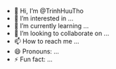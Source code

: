 - 👋 Hi, I’m @TrinhHuuTho
- 👀 I’m interested in ...
- 🌱 I’m currently learning ...
- 💞️ I’m looking to collaborate on ...
- 📫 How to reach me ...
- 😄 Pronouns: ...
- ⚡ Fun fact: ...

<!---
TrinhHuuTho/TrinhHuuTho is a ✨ special ✨ repository because its `README.md` (this file) appears on your GitHub profile.
You can click the Preview link to take a look at your changes.
--->
